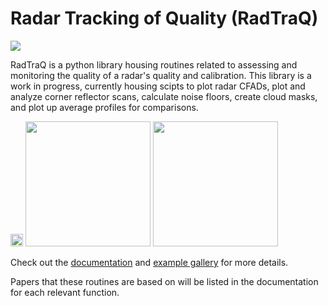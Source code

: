 Radar Tracking of Quality (RadTraQ)
===================================

![](https://github.com/ARM-Development/RadTraQ/workflows/RadTRAQ/badge.svg)

RadTraQ is a python library housing routines related to assessing and monitoring the quality of a radar's quality and calibration. This library is a work in progress, currently housing scipts to plot radar CFADs, plot and analyze corner reflector scans, calculate noise floors, create cloud masks, and plot up average profiles for comparisons.  

<img src="https://arm-development.github.io/RadTraQ/build/html/_images/sphx_glr_plot_corner_reflector_raster_001.png" width="20"> <img src="https://arm-development.github.io/RadTraQ/build/html/_images/sphx_glr_plot_cloud_mask_001.png" width="200"> <img src="https://arm-development.github.io/RadTraQ/build/html/_images/sphx_glr_plot_mask_vpt_001.png" width="200">

Check out the [documentation](https://arm-development.github.io/RadTraQ/build/html/index.html) and [example gallery](https://arm-development.github.io/RadTraQ/build/html/source/auto_examples/index.html) for more details.

Papers that these routines are based on will be listed in the documentation for each relevant function.
